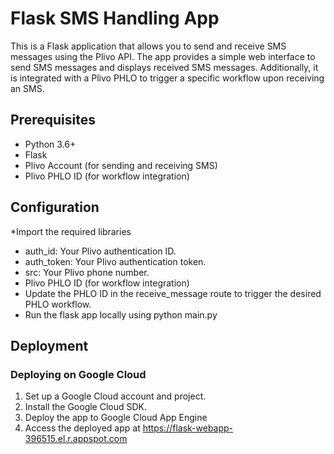 <h1> Flask SMS Handling App </h1>
This is a Flask application that allows you to send and receive SMS messages using the Plivo API. The app provides a simple web interface to send SMS messages and displays received SMS messages. Additionally, it is integrated with a Plivo PHLO to trigger a specific workflow upon receiving an SMS.

## Prerequisites

* Python 3.6+
* Flask
* Plivo Account (for sending and receiving SMS)
* Plivo PHLO ID (for workflow integration)



## Configuration

*Import the required libraries
* auth_id: Your Plivo authentication ID.
* auth_token: Your Plivo authentication token.
* src: Your Plivo phone number.
* Plivo PHLO ID (for workflow integration)
* Update the PHLO ID in the receive_message route to trigger the desired PHLO workflow.
* Run the flask app locally using  python main.py


## Deployment

### Deploying on Google Cloud

1. Set up a Google Cloud account and project.
2. Install the Google Cloud SDK.
3. Deploy the app to Google Cloud App Engine
4. Access the deployed app at https://flask-webapp-396515.el.r.appspot.com

